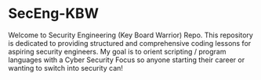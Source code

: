 # SecEng-KBW
Welcome to Security Engineering (Key Board Warrior) Repo. This repository is dedicated to providing structured and comprehensive coding lessons for aspiring security engineers. My goal is to orient scripting / program languages with a Cyber Security Focus so anyone starting their career or wanting to switch into security can!
